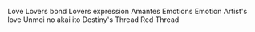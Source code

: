 Love
Lovers bond
Lovers expression
Amantes
Emotions
Emotion Artist's love
Unmei no akai ito
Destiny's Thread
Red Thread
